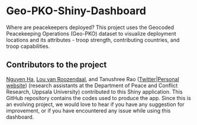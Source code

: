 # Geo-PKO-Shiny-Dashboard

Where are peacekeepers deployed? This project uses the Geocoded Peacekeeping Operations (Geo-PKO) dataset to visualize deployment locations and its attributes - troop strength, contributing countries, and troop capabilities. 

## Contributors to the project
[Nguyen Ha](https://github.com/hatnguyen267), [Lou van Roozendaal](), and Tanushree Rao ([Twitter](https://twitter.com/@tanushreerao)|[Personal website](https://tanushreerao.com)) (research assistants at the Department of Peace and Conflict Research, Uppsala University) contributed to this Shiny application. This GitHub repository contains the codes used to produce the app. Since this is an evolving project, we would love to hear if you have any suggestion for improvement, or if you have encountered any issue while using this dashboard.
